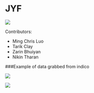 # JYF

![](JYF-logo.png)


Contributors:

- Ming Chris Luo
- Tarik Clay
- Zarin Bhuiyan
- Nikin Tharan


###Example of data grabbed from indico

![](assets/screen1.png)

![](assets/screen2.png)

